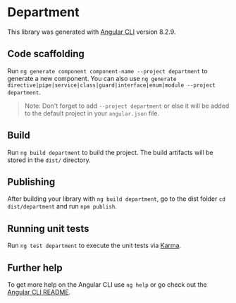 # Department

This library was generated with [Angular CLI](https://github.com/angular/angular-cli) version 8.2.9.

## Code scaffolding

Run `ng generate component component-name --project department` to generate a new component. You can also use `ng generate directive|pipe|service|class|guard|interface|enum|module --project department`.
> Note: Don't forget to add `--project department` or else it will be added to the default project in your `angular.json` file. 

## Build

Run `ng build department` to build the project. The build artifacts will be stored in the `dist/` directory.

## Publishing

After building your library with `ng build department`, go to the dist folder `cd dist/department` and run `npm publish`.

## Running unit tests

Run `ng test department` to execute the unit tests via [Karma](https://karma-runner.github.io).

## Further help

To get more help on the Angular CLI use `ng help` or go check out the [Angular CLI README](https://github.com/angular/angular-cli/blob/master/README.md).
